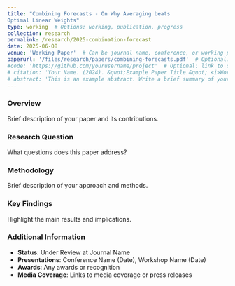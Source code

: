 ```yaml
---
title: "Combining Forecasts - On Why Averaging beats
Optimal Linear Weights"
type: working  # Options: working, publication, progress
collection: research
permalink: /research/2025-combination-forecast
date: 2025-06-08
venue: 'Working Paper'  # Can be journal name, conference, or working paper
paperurl: '/files/research/papers/combining-forecasts.pdf'  # Optional: link to your paper
#code: 'https://github.com/yourusername/project'  # Optional: link to code
# citation: 'Your Name. (2024). &quot;Example Paper Title.&quot; <i>Working Paper</i>.'
# abstract: 'This is an example abstract. Write a brief summary of your research paper here. The abstract should be concise but informative, highlighting the main research question, methodology, and key findings.'
---
```


### Overview
Brief description of your paper and its contributions.

### Research Question
What questions does this paper address?

### Methodology
Brief description of your approach and methods.

### Key Findings
Highlight the main results and implications.

### Additional Information
- **Status**: Under Review at Journal Name
- **Presentations**: Conference Name (Date), Workshop Name (Date)
- **Awards**: Any awards or recognition
- **Media Coverage**: Links to media coverage or press releases 